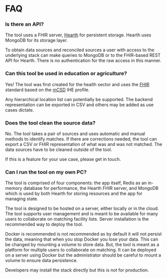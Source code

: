 # FAQ

### Is there an API?

The tool uses a FHIR server, [Hearth](https://github.com/jembi/hearth) for persistent storage. Hearth uses MongoDB for its storage layer. 

To obtain data sources and reconciled sources a user with access to the underlying stack can make queries to MongoDB or to the FHIR-based REST API for Hearth. There is no authentication for the raw access in this manner.

### Can this tool be used in education or agriculture?

Yes! The tool was first created for the health sector and uses the [FHIR](https://www.hl7.org/fhir/overview.html) standard based on the [mCSD](https://wiki.ihe.net/index.php/Mobile_Care_Services_Discovery_(mCSD)) IHE profile.

Any hierarchical location list can potentially be supported. The backend representation can be exported in CSV and others may be added as use cases dictate.

### Does the tool clean the source data?

No. The tool takes a pair of sources and uses automatic and manual methods to identify matches. If there are corrections needed, the tool can export a CSV or FHIR representation of what was and was not matched. The data sources have to be cleaned outside of the tool.

If this is a feature for your use case, please get in touch.

### Can I run the tool on my own PC?

The tool is comprised of four components: the app itself, Redis as an in-memory database for performance, the Hearth FHIR server, and MongoDB which is used by both Hearth for storing resources and the app for managing state.

The tool is designed to be hosted on a server, either locally or in the cloud. The tool supports user management and is meant to be available for many users to collaborate on matching facility lists. Server installation is the recommended way to deploy the tool.

Docker is recommended is not recommended as by default it will not persist the data, meaning that when you stop Docker you lose your data. This can be changed by mounting a volume to store data. But, the tool is meant as a platform for multiple users to collaborate on matching. It can be deployed on a server using Docker but the administrator should be careful to mount a volume to ensure data persistence.

Developers may install the stack directly but this is not for production.



